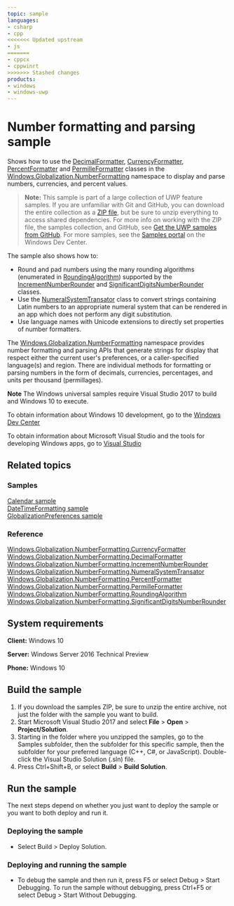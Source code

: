 ```yaml
---
topic: sample
languages:
- csharp
- cpp
<<<<<<< Updated upstream
- js
=======
- cppcx
- cppwinrt
>>>>>>> Stashed changes
products:
- windows
- windows-uwp
---
```


<!--
  category: GlobalizationAndLocalization
  samplefwlink: http://go.microsoft.com/fwlink/p/?LinkId=620578
-->

# Number formatting and parsing sample

Shows how to use the [DecimalFormatter](http://msdn.microsoft.com/library/windows/apps/br226068), 
[CurrencyFormatter](http://msdn.microsoft.com/library/windows/apps/br206883), [PercentFormatter](http://msdn.microsoft.com/library/windows/apps/br226101) and 
[PermilleFormatter](http://msdn.microsoft.com/library/windows/apps/br226119) classes in the 
[Windows.Globalization.NumberFormatting](http://msdn.microsoft.com/library/windows/apps/br226136) namespace to display and parse numbers, currencies, and percent values.

> **Note:** This sample is part of a large collection of UWP feature samples. 
> If you are unfamiliar with Git and GitHub, you can download the entire collection as a 
> [ZIP file](https://github.com/Microsoft/Windows-universal-samples/archive/master.zip), but be 
> sure to unzip everything to access shared dependencies. For more info on working with the ZIP file, 
> the samples collection, and GitHub, see [Get the UWP samples from GitHub](https://aka.ms/ovu2uq). 
> For more samples, see the [Samples portal](https://aka.ms/winsamples) on the Windows Dev Center. 

The sample also shows how to:

-   Round and pad numbers using the many rounding algorithms (enumerated in [RoundingAlgorithm](http://msdn.microsoft.com/library/windows/apps/dn278791)) supported by the 
[IncrementNumberRounder](http://msdn.microsoft.com/library/windows/apps/dn278487) and [SignificantDigitsNumberRounder](http://msdn.microsoft.com/library/windows/apps/dn278794) 
classes.
-   Use the [NumeralSystemTransator](http://msdn.microsoft.com/library/windows/apps/dn278744) class to convert strings containing Latin numbers to an 
appropriate numeral system that can be rendered in an app which does not perform any digit substitution.
-   Use language names with Unicode extensions to directly set properties of number formatters.

The [Windows.Globalization.NumberFormatting](http://msdn.microsoft.com/library/windows/apps/br226136) namespace provides number formatting and parsing APIs 
that generate strings for display that respect either the current user's preferences, or a caller-specified language(s) and region. There are individual methods 
for formatting or parsing numbers in the form of decimals, currencies, percentages, and units per thousand (permillages).

**Note** The Windows universal samples require Visual Studio 2017 to build and Windows 10 to execute.
 
To obtain information about Windows 10 development, go to the [Windows Dev Center](http://go.microsoft.com/fwlink/?LinkID=532421)

To obtain information about Microsoft Visual Studio and the tools for developing Windows apps, go to [Visual Studio](http://go.microsoft.com/fwlink/?LinkID=532422)

## Related topics

### Samples

[Calendar sample](../Calendar)  
[DateTimeFormatting sample](../DatetimeFormatting)  
[GlobalizationPreferences sample](../GlobalizationPreferences)  

### Reference

[Windows.Globalization.NumberFormatting.CurrencyFormatter](http://msdn.microsoft.com/library/windows/apps/br206883)  
[Windows.Globalization.NumberFormatting.DecimalFormatter](http://msdn.microsoft.com/library/windows/apps/br226068)  
[Windows.Globalization.NumberFormatting.IncrementNumberRounder](http://msdn.microsoft.com/library/windows/apps/dn278487)  
[Windows.Globalization.NumberFormatting.NumeralSystemTransator](http://msdn.microsoft.com/library/windows/apps/dn278744)  
[Windows.Globalization.NumberFormatting.PercentFormatter](http://msdn.microsoft.com/library/windows/apps/br226101)  
[Windows.Globalization.NumberFormatting.PermilleFormatter](http://msdn.microsoft.com/library/windows/apps/br226119)  
[Windows.Globalization.NumberFormatting.RoundingAlgorithm](http://msdn.microsoft.com/library/windows/apps/dn278791)  
[Windows.Globalization.NumberFormatting.SignificantDigitsNumberRounder](http://msdn.microsoft.com/library/windows/apps/dn278794)  

## System requirements

**Client:** Windows 10

**Server:** Windows Server 2016 Technical Preview

**Phone:** Windows 10

## Build the sample

1. If you download the samples ZIP, be sure to unzip the entire archive, not just the folder with the sample you want to build. 
2. Start Microsoft Visual Studio 2017 and select **File** \> **Open** \> **Project/Solution**.
3. Starting in the folder where you unzipped the samples, go to the Samples subfolder, then the subfolder for this specific sample, then the subfolder for your preferred language (C++, C#, or JavaScript). Double-click the Visual Studio Solution (.sln) file.
4. Press Ctrl+Shift+B, or select **Build** \> **Build Solution**.

## Run the sample

The next steps depend on whether you just want to deploy the sample or you want to both deploy and run it.

### Deploying the sample

- Select Build > Deploy Solution. 

### Deploying and running the sample

- To debug the sample and then run it, press F5 or select Debug >  Start Debugging. To run the sample without debugging, press Ctrl+F5 or select Debug > Start Without Debugging. 
